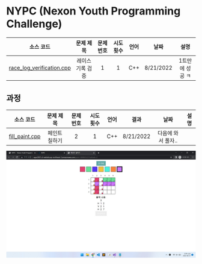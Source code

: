 # NYPC (Nexon Youth Programming Challenge)
|소스 코드|문제 제목|문제 번호|시도 횟수|언어|날짜|설명|
|:---:|:---:|:---:|:---:|:---:|:---:|:---:|
|[race_log_verification.cpp](./race_log_verification.cpp)|레이스 기록 검증|1|1|C++|8/21/2022|1트만에 성공 ㅋ|

## 과정
|소스 코드|문제 제목|문제 번호|시도 횟수|언어|결과|날짜|설명|
|:---:|:---:|:---:|:---:|:---:|:---:|:---:|:---:|
|[fill_paint.cpp](./Footprints/fill_paint.cpp)|페인트 칠하기|2|1|C++|8/21/2022|다음에 와서 풀자..|

![fill_paint_hint](./Footprints/fill_paint_hint.jpg)